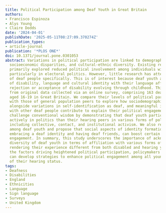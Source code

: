 ```yaml
---
title: Political Participation among Deaf Youth in Great Britain
authors:
- Francisco Espinoza
- Alys Young
- Claire Dodds
date: '2024-04-01'
publishDate: '2025-05-11T08:27:09.370274Z'
publication_types:
- article-journal
publication: '*PLOS ONE*'
doi: 10.1371/journal.pone.0301053
abstract: Variations in political participation are linked to demographic factors,
  socioeconomic disparities, and cultural-ethnic diversity. Existing research has
  primarily explored reduced political involvement among individuals with disabilities,
  particularly in electoral politics. However, little research has attended the involvement
  of deaf people specifically. This is of interest because deaf youth are at an intersection
  of disability, language and cultural identity with their language affiliations and
  rejection or acceptance of disability evolving through childhood. This study draws
  from original data collected via an online survey, comprising 163 deaf young respondents
  aged 16-19 in Great Britain. We compare their levels of political participation
  with those of general population peers to explore how sociodemographic factors,
  alongside variations in self-identification as deaf, and meaningful interactions
  with other deaf people contribute to explain their political engagement. The results
  challenge conventional wisdom by demonstrating that deaf youth participate more
  actively in politics than their hearing peers in various forms of political involvement,
  including collective, contact, and institutional activism. We also recognize differences
  among deaf youth and propose that social aspects of identity formation, particularly
  embracing a deaf identity and having deaf friends, can boost certain forms of political
  engagement. In summary, this study underscores the importance of acknowledging the
  diversity of deaf youth in terms of affiliation with various forms of deaf identity,
  rendering their experience different from both disabled and hearing youth. By identifying
  the factors driving heightened political participation, policymakers and advocates
  can develop strategies to enhance political engagement among all young people, regardless
  of their hearing status.
tags:
- Deafness
- Disabilities
- England
- Ethnicities
- Language
- Sign language
- Surveys
- United Kingdom
---
```

